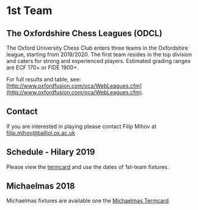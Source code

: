 # 1st Team

## The Oxfordshire Chess Leagues (ODCL)

The Oxford University Chess Club enters three teams in the Oxfordshire league, starting from 2019/2020. The first team resides in the top division and caters for strong and experienced players. Estimated grading ranges are ECF 170+ or FIDE 1900+.

For full results and table, see: [http://www.oxfordfusion.com/oca/WebLeagues.cfm](http://www.oxfordfusion.com/oca/WebLeagues.cfm).

## Contact

If you are interested in playing please contact Filip Mihov at [filip.mihov@balliol.ox.ac.uk](mailto:filip.mihov@balliol.ox.ac.uk)

## Schedule - Hilary 2019

Please view the [termcard](/termcard?all=false&odcl-1st-team=true) and use the dates of 1st-team fixtures.

## Michaelmas 2018

Michaelmas fixtures are available one the [Michaelmas Termcard](/termcard/mt19?all=false&odcl-1st-team=true).